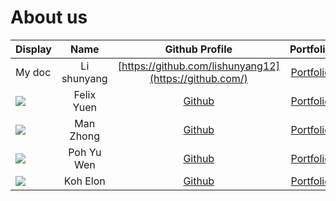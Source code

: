 # About us

| Display                                                    |    Name     |                     Github Profile                     |             Portfolio             |
|------------------------------------------------------------|:-----------:|:------------------------------------------------------:|:---------------------------------:|
| My doc                                                     | Li shunyang | [https://github.com/lishunyang12](https://github.com/) | [Portfolio](team/lishunyang12.md) |
| ![](https://via.placeholder.com/100.png?text=Photo)        | Felix Yuen  |        [Github](https://github.com/felfelyuen)         |  [Portfolio](team/felfelyuen.md)  |
| ![](https://via.placeholder.com/100.png?text=Photo)        |  Man Zhong  |         [Github](https://github.com/manz9802)          |   [Portfolio](team/manz9802.md)   |
| ![](https://avatars.githubusercontent.com/u/108223321?v=4) | Poh Yu Wen  |         [Github](https://github.com/Betahaxer)         |  [Portfolio](team/betahaxer.md)   |
| ![](https://via.placeholder.com/100.png?text=Photo)        |  Koh Elon   |          [Github](https://github.com/ElonKoh)          |   [Portfolio](team/elonkoh.md)    |

